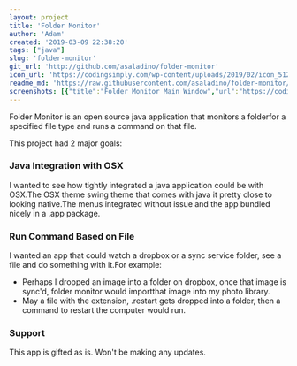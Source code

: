 ```yaml
---
layout: project
title: 'Folder Monitor'
author: 'Adam'
created: '2019-03-09 22:38:20'
tags: ["java"]
slug: 'folder-monitor'
git_url: 'http://github.com/asaladino/folder-monitor'
icon_url: 'https://codingsimply.com/wp-content/uploads/2019/02/icon_512x512.png'
readme_md: 'https://raw.githubusercontent.com/asaladino/folder-monitor/master/README.md'
screenshots: [{"title":"Folder Monitor Main Window","url":"https://codingsimply.com/wp-content/uploads/2019/02/main-1.png"},{"title":"Folder Monitor Add Command","url":"https://codingsimply.com/wp-content/uploads/2019/02/add-folder-command.png"},{"title":"Folder Monitor Watch Options","url":"https://codingsimply.com/wp-content/uploads/2019/02/add-folder-options.png"},{"title":"Folder Monitor Menu","url":"https://codingsimply.com/wp-content/uploads/2019/02/menu.png"}]
---
```



Folder Monitor is an open source java application that monitors a folderfor a specified file type and runs a command on that file.

This project had 2 major goals:

### Java Integration with OSX

I wanted to see how tightly integrated a java application could be with OSX.The OSX theme swing theme that comes with java it pretty close to looking native.The menus integrated without issue and the app bundled nicely in a .app package.

### Run Command Based on File

I wanted an app that could watch a dropbox or a sync service folder, see a file and do something with it.For example:

*  Perhaps I dropped an image into a folder on dropbox, once that image is sync'd, folder monitor would importthat image into my photo library.
*  May a file with the extension, .restart gets dropped into a folder, then a command to restart the computer would run.

### Support

This app is gifted as is. Won't be making any updates.

